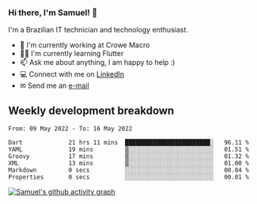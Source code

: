 ### Hi there, I'm Samuel! 👋

I'm a Brazilian IT technician and technology enthusiast.

- 🏢 I'm currently working at Crowe Macro
- 👨‍💻 I'm currently learning Flutter
- 📫 Ask me about anything, I am happy to help :)
- 💻 Connect with me on [LinkedIn](https://www.linkedin.com/in/samuel-s-marques/)
- ✉ Send me an [e-mail](mailto:samuel.s.marques@protonmail.com)

## Weekly development breakdown
<!--START_SECTION:waka-->

```text
From: 09 May 2022 - To: 16 May 2022

Dart             21 hrs 11 mins  ████████████████████████░   96.11 %
YAML             19 mins         ▒░░░░░░░░░░░░░░░░░░░░░░░░   01.51 %
Groovy           17 mins         ▒░░░░░░░░░░░░░░░░░░░░░░░░   01.32 %
XML              13 mins         ▒░░░░░░░░░░░░░░░░░░░░░░░░   01.00 %
Markdown         0 secs          ░░░░░░░░░░░░░░░░░░░░░░░░░   00.04 %
Properties       0 secs          ░░░░░░░░░░░░░░░░░░░░░░░░░   00.01 %
```

<!--END_SECTION:waka-->

[![Samuel's github activity graph](https://activity-graph.herokuapp.com/graph?username=samuel-s-marques&theme=react-dark)](https://github.com/samuel-s-marques)
